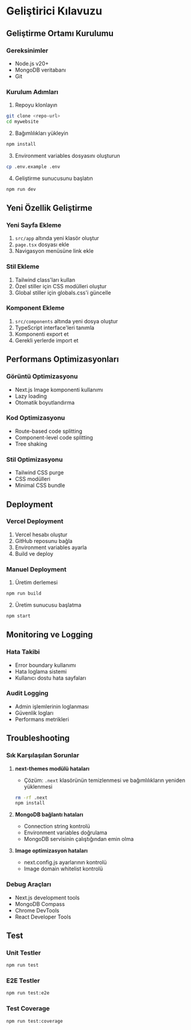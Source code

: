 # Geliştirici Kılavuzu

## Geliştirme Ortamı Kurulumu

### Gereksinimler
- Node.js v20+
- MongoDB veritabanı
- Git

### Kurulum Adımları
1. Repoyu klonlayın
```bash
git clone <repo-url>
cd mywebsite
```

2. Bağımlılıkları yükleyin
```bash
npm install
```

3. Environment variables dosyasını oluşturun
```bash
cp .env.example .env
```

4. Geliştirme sunucusunu başlatın
```bash
npm run dev
```

## Yeni Özellik Geliştirme

### Yeni Sayfa Ekleme
1. `src/app` altında yeni klasör oluştur
2. `page.tsx` dosyası ekle
3. Navigasyon menüsüne link ekle

### Stil Ekleme
1. Tailwind class'ları kullan
2. Özel stiller için CSS modülleri oluştur
3. Global stiller için globals.css'i güncelle

### Komponent Ekleme
1. `src/components` altında yeni dosya oluştur
2. TypeScript interface'leri tanımla
3. Komponenti export et
4. Gerekli yerlerde import et

## Performans Optimizasyonları

### Görüntü Optimizasyonu
- Next.js Image komponenti kullanımı
- Lazy loading
- Otomatik boyutlandırma

### Kod Optimizasyonu
- Route-based code splitting
- Component-level code splitting
- Tree shaking

### Stil Optimizasyonu
- Tailwind CSS purge
- CSS modülleri
- Minimal CSS bundle

## Deployment

### Vercel Deployment
1. Vercel hesabı oluştur
2. GitHub reposunu bağla
3. Environment variables ayarla
4. Build ve deploy

### Manuel Deployment
1. Üretim derlemesi
```bash
npm run build
```

2. Üretim sunucusu başlatma
```bash
npm start
```

## Monitoring ve Logging

### Hata Takibi
- Error boundary kullanımı
- Hata loglama sistemi
- Kullanıcı dostu hata sayfaları

### Audit Logging
- Admin işlemlerinin loglanması
- Güvenlik logları
- Performans metrikleri

## Troubleshooting

### Sık Karşılaşılan Sorunlar

1. **next-themes modülü hataları**
   - Çözüm: `.next` klasörünün temizlenmesi ve bağımlılıkların yeniden yüklenmesi
   ```bash
   rm -rf .next
   npm install
   ```

2. **MongoDB bağlantı hataları**
   - Connection string kontrolü
   - Environment variables doğrulama
   - MongoDB servisinin çalıştığından emin olma

3. **Image optimizasyon hataları**
   - next.config.js ayarlarının kontrolü
   - Image domain whitelist kontrolü

### Debug Araçları
- Next.js development tools
- MongoDB Compass
- Chrome DevTools
- React Developer Tools

## Test

### Unit Testler
```bash
npm run test
```

### E2E Testler
```bash
npm run test:e2e
```

### Test Coverage
```bash
npm run test:coverage
``` 